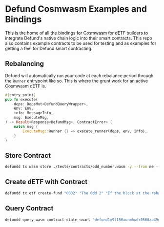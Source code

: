 # Defund Cosmwasm Examples and Bindings

This is the home of all the bindings for Cosmwasm for dETF builders to integrate Defund's native chain logic into their smart contracts. This repo also contains example contracts to be used for testing and as examples for getting a feel for Defund smart contracting.

## Rebalancing
Defund will automatically run your code at each rebalance period through the `Runner` entrypoint like so. This is where the grunt work for an active Cosmwasm dETF is.
```rust
#[entry_point]
pub fn execute(
    deps: DepsMut<DefundQueryWrapper>,
    env: Env,
    info: MessageInfo,
    msg: ExecuteMsg,
) -> Result<Response<DefundMsg>, ContractError> {
    match msg {
        ExecuteMsg::Runner {} => execute_runner(deps, env, info),
    }
}
```

## Store Contract
```bash
defundd tx wasm store ./tests/contracts/odd_number.wasm -y --from me --chain-id defund --gas=10000000 --fees 10000000ufetf --broadcast-mode=block
```

## Create dETF with Contract
```bash
defundd tx etf create-fund "ODD2" "The Odd 2" "If the block at the rebalance height is odd vs even swap between 75% vs 25% ATOM & OSMO." "osmo" "ibc/27394FB092D2ECCD56123C74F36E4C1F926001CEADA9CA97EA622B25F41E5EB2:75:osmosis:1:spot,uosmo:25:osmosis:1:spot" 25 5000000 --from me --gas=10000000 --fees 10000000ufetf -y --active --cw-id 1 --chain-id defund
```

## Query Contract
```bash
defundd query wasm contract-state smart "defund1m9l156xunmhwdr0568za49mzhdusx9uxtnevlv" '{"my_query": {}}' --from me
```